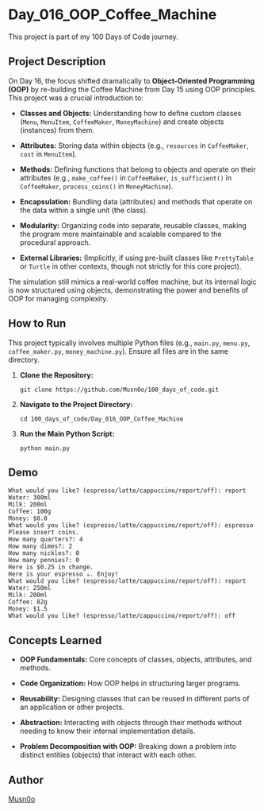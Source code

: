 # Day_016_OOP_Coffee_Machine

This project is part of my 100 Days of Code journey.

## Project Description

On Day 16, the focus shifted dramatically to **Object-Oriented Programming (OOP)** by re-building the Coffee Machine from Day 15 using OOP principles. This project was a crucial introduction to:

- **Classes and Objects:** Understanding how to define custom classes (`Menu`, `MenuItem`, `CoffeeMaker`, `MoneyMachine`) and create objects (instances) from them.
    
- **Attributes:** Storing data within objects (e.g., `resources` in `CoffeeMaker`, `cost` in `MenuItem`).
    
- **Methods:** Defining functions that belong to objects and operate on their attributes (e.g., `make_coffee()` in `CoffeeMaker`, `is_sufficient()` in `CoffeeMaker`, `process_coins()` in `MoneyMachine`).
    
- **Encapsulation:** Bundling data (attributes) and methods that operate on the data within a single unit (the class).
    
- **Modularity:** Organizing code into separate, reusable classes, making the program more maintainable and scalable compared to the procedural approach.
    
- **External Libraries:** (Implicitly, if using pre-built classes like `PrettyTable` or `Turtle` in other contexts, though not strictly for this core project).
    

The simulation still mimics a real-world coffee machine, but its internal logic is now structured using objects, demonstrating the power and benefits of OOP for managing complexity.

## How to Run

This project typically involves multiple Python files (e.g., `main.py`, `menu.py`, `coffee_maker.py`, `money_machine.py`). Ensure all files are in the same directory.

1. **Clone the Repository:**
    
    ```
    git clone https://github.com/Musn0o/100_days_of_code.git
    ```
    
2. **Navigate to the Project Directory:**
    
    ```
    cd 100_days_of_code/Day_016_OOP_Coffee_Machine
    ```

3. **Run the Main Python Script:**
    
    ```
    python main.py
    ```


## Demo

```
What would you like? (espresso/latte/cappuccino/report/off): report
Water: 300ml
Milk: 200ml
Coffee: 100g
Money: $0.0
What would you like? (espresso/latte/cappuccino/report/off): espresso
Please insert coins.
How many quarters?: 4
How many dimes?: 2
How many nickles?: 0
How many pennies?: 0
Here is $0.25 in change.
Here is your espresso ☕️. Enjoy!
What would you like? (espresso/latte/cappuccino/report/off): report
Water: 250ml
Milk: 200ml
Coffee: 82g
Money: $1.5
What would you like? (espresso/latte/cappuccino/report/off): off
```

## Concepts Learned

- **OOP Fundamentals:** Core concepts of classes, objects, attributes, and methods.
    
- **Code Organization:** How OOP helps in structuring larger programs.
    
- **Reusability:** Designing classes that can be reused in different parts of an application or other projects.
    
- **Abstraction:** Interacting with objects through their methods without needing to know their internal implementation details.
    
- **Problem Decomposition with OOP:** Breaking down a problem into distinct entities (objects) that interact with each other.
    

## Author

[Musn0o](https://github.com/Musn0o)